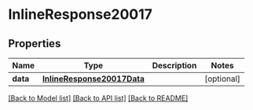 # InlineResponse20017

## Properties
Name | Type | Description | Notes
------------ | ------------- | ------------- | -------------
**data** | [**InlineResponse20017Data**](InlineResponse20017Data.md) |  | [optional] 

[[Back to Model list]](../README.md#documentation-for-models) [[Back to API list]](../README.md#documentation-for-api-endpoints) [[Back to README]](../README.md)

